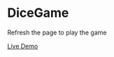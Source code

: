 # DiceGame
<p>Refresh the page to play the game</p>
<a href="https://ignaciogr.github.io/DiceGame/">Live Demo</a>
